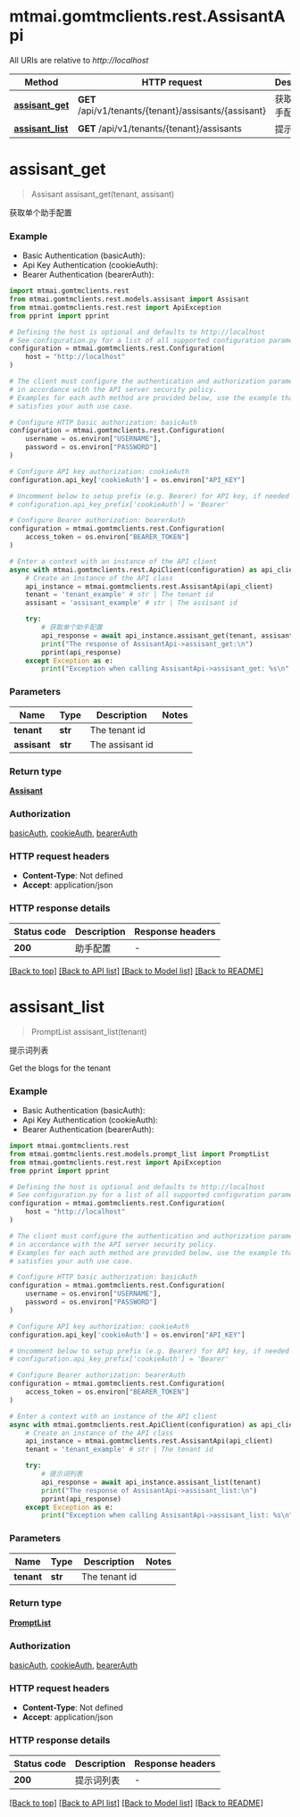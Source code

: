 # mtmai.gomtmclients.rest.AssisantApi

All URIs are relative to *http://localhost*

Method | HTTP request | Description
------------- | ------------- | -------------
[**assisant_get**](AssisantApi.md#assisant_get) | **GET** /api/v1/tenants/{tenant}/assisants/{assisant} | 获取单个助手配置
[**assisant_list**](AssisantApi.md#assisant_list) | **GET** /api/v1/tenants/{tenant}/assisants | 提示词列表


# **assisant_get**
> Assisant assisant_get(tenant, assisant)

获取单个助手配置

### Example

* Basic Authentication (basicAuth):
* Api Key Authentication (cookieAuth):
* Bearer Authentication (bearerAuth):

```python
import mtmai.gomtmclients.rest
from mtmai.gomtmclients.rest.models.assisant import Assisant
from mtmai.gomtmclients.rest.rest import ApiException
from pprint import pprint

# Defining the host is optional and defaults to http://localhost
# See configuration.py for a list of all supported configuration parameters.
configuration = mtmai.gomtmclients.rest.Configuration(
    host = "http://localhost"
)

# The client must configure the authentication and authorization parameters
# in accordance with the API server security policy.
# Examples for each auth method are provided below, use the example that
# satisfies your auth use case.

# Configure HTTP basic authorization: basicAuth
configuration = mtmai.gomtmclients.rest.Configuration(
    username = os.environ["USERNAME"],
    password = os.environ["PASSWORD"]
)

# Configure API key authorization: cookieAuth
configuration.api_key['cookieAuth'] = os.environ["API_KEY"]

# Uncomment below to setup prefix (e.g. Bearer) for API key, if needed
# configuration.api_key_prefix['cookieAuth'] = 'Bearer'

# Configure Bearer authorization: bearerAuth
configuration = mtmai.gomtmclients.rest.Configuration(
    access_token = os.environ["BEARER_TOKEN"]
)

# Enter a context with an instance of the API client
async with mtmai.gomtmclients.rest.ApiClient(configuration) as api_client:
    # Create an instance of the API class
    api_instance = mtmai.gomtmclients.rest.AssisantApi(api_client)
    tenant = 'tenant_example' # str | The tenant id
    assisant = 'assisant_example' # str | The assisant id

    try:
        # 获取单个助手配置
        api_response = await api_instance.assisant_get(tenant, assisant)
        print("The response of AssisantApi->assisant_get:\n")
        pprint(api_response)
    except Exception as e:
        print("Exception when calling AssisantApi->assisant_get: %s\n" % e)
```



### Parameters


Name | Type | Description  | Notes
------------- | ------------- | ------------- | -------------
 **tenant** | **str**| The tenant id | 
 **assisant** | **str**| The assisant id | 

### Return type

[**Assisant**](Assisant.md)

### Authorization

[basicAuth](../README.md#basicAuth), [cookieAuth](../README.md#cookieAuth), [bearerAuth](../README.md#bearerAuth)

### HTTP request headers

 - **Content-Type**: Not defined
 - **Accept**: application/json

### HTTP response details

| Status code | Description | Response headers |
|-------------|-------------|------------------|
**200** | 助手配置 |  -  |

[[Back to top]](#) [[Back to API list]](../README.md#documentation-for-api-endpoints) [[Back to Model list]](../README.md#documentation-for-models) [[Back to README]](../README.md)

# **assisant_list**
> PromptList assisant_list(tenant)

提示词列表

Get the blogs for the tenant

### Example

* Basic Authentication (basicAuth):
* Api Key Authentication (cookieAuth):
* Bearer Authentication (bearerAuth):

```python
import mtmai.gomtmclients.rest
from mtmai.gomtmclients.rest.models.prompt_list import PromptList
from mtmai.gomtmclients.rest.rest import ApiException
from pprint import pprint

# Defining the host is optional and defaults to http://localhost
# See configuration.py for a list of all supported configuration parameters.
configuration = mtmai.gomtmclients.rest.Configuration(
    host = "http://localhost"
)

# The client must configure the authentication and authorization parameters
# in accordance with the API server security policy.
# Examples for each auth method are provided below, use the example that
# satisfies your auth use case.

# Configure HTTP basic authorization: basicAuth
configuration = mtmai.gomtmclients.rest.Configuration(
    username = os.environ["USERNAME"],
    password = os.environ["PASSWORD"]
)

# Configure API key authorization: cookieAuth
configuration.api_key['cookieAuth'] = os.environ["API_KEY"]

# Uncomment below to setup prefix (e.g. Bearer) for API key, if needed
# configuration.api_key_prefix['cookieAuth'] = 'Bearer'

# Configure Bearer authorization: bearerAuth
configuration = mtmai.gomtmclients.rest.Configuration(
    access_token = os.environ["BEARER_TOKEN"]
)

# Enter a context with an instance of the API client
async with mtmai.gomtmclients.rest.ApiClient(configuration) as api_client:
    # Create an instance of the API class
    api_instance = mtmai.gomtmclients.rest.AssisantApi(api_client)
    tenant = 'tenant_example' # str | The tenant id

    try:
        # 提示词列表
        api_response = await api_instance.assisant_list(tenant)
        print("The response of AssisantApi->assisant_list:\n")
        pprint(api_response)
    except Exception as e:
        print("Exception when calling AssisantApi->assisant_list: %s\n" % e)
```



### Parameters


Name | Type | Description  | Notes
------------- | ------------- | ------------- | -------------
 **tenant** | **str**| The tenant id | 

### Return type

[**PromptList**](PromptList.md)

### Authorization

[basicAuth](../README.md#basicAuth), [cookieAuth](../README.md#cookieAuth), [bearerAuth](../README.md#bearerAuth)

### HTTP request headers

 - **Content-Type**: Not defined
 - **Accept**: application/json

### HTTP response details

| Status code | Description | Response headers |
|-------------|-------------|------------------|
**200** | 提示词列表 |  -  |

[[Back to top]](#) [[Back to API list]](../README.md#documentation-for-api-endpoints) [[Back to Model list]](../README.md#documentation-for-models) [[Back to README]](../README.md)

